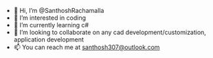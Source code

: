 - 👋 Hi, I’m @SanthoshRachamalla
- 👀 I’m interested in coding 
- 🌱 I’m currently learning c#
- 💞️ I’m looking to collaborate on any cad development/customization, application development
- 📫 You can reach me at santhosh307@outlook.com

<!---
SanthoshRachamalla/SanthoshRachamalla is a ✨ special ✨ repository because its `README.md` (this file) appears on your GitHub profile.
You can click the Preview link to take a look at your changes.
--->
